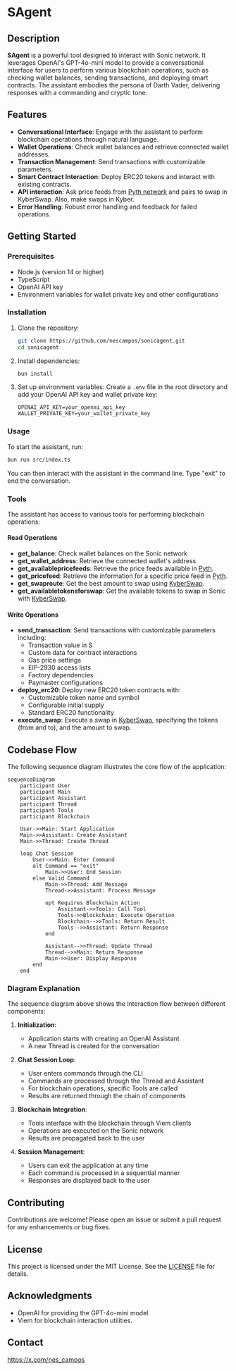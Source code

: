 # SAgent

## Description

**SAgent** is a powerful tool designed to interact with Sonic network. It leverages OpenAI's GPT-4o-mini model to provide a conversational interface for users to perform various blockchain operations, such as checking wallet balances, sending transactions, and deploying smart contracts. The assistant embodies the persona of Darth Vader, delivering responses with a commanding and cryptic tone.

## Features

- **Conversational Interface**: Engage with the assistant to perform blockchain operations through natural language.
- **Wallet Operations**: Check wallet balances and retrieve connected wallet addresses.
- **Transaction Management**: Send transactions with customizable parameters.
- **Smart Contract Interaction**: Deploy ERC20 tokens and interact with existing contracts.
- **API interaction**: Ask price feeds from [Pyth network](https://www.pyth.network/) and pairs to swap in KyberSwap. Also, make swaps in Kyber.
- **Error Handling**: Robust error handling and feedback for failed operations.

## Getting Started

### Prerequisites

- Node.js (version 14 or higher)
- TypeScript
- OpenAI API key
- Environment variables for wallet private key and other configurations

### Installation

1. Clone the repository:

   ```bash
   git clone https://github.com/nescampos/sonicagent.git
   cd sonicagent
   ```

2. Install dependencies:

   ```bash
   bun install
   ```

3. Set up environment variables:
   Create a `.env` file in the root directory and add your OpenAI API key and wallet private key:
   ```plaintext
   OPENAI_API_KEY=your_openai_api_key
   WALLET_PRIVATE_KEY=your_wallet_private_key
   ```

### Usage

To start the assistant, run:

```bash
bun run src/index.ts
```

You can then interact with the assistant in the command line. Type "exit" to end the conversation.

### Tools

The assistant has access to various tools for performing blockchain operations:

#### Read Operations
- **get_balance**: Check wallet balances on the Sonic network
- **get_wallet_address**: Retrieve the connected wallet's address
- **get_availablepricefeeds**: Retrieve the price feeds available in [Pyth](https://www.pyth.network/).
- **get_pricefeed**: Retrieve the information for a specific price feed in [Pyth](https://www.pyth.network/).
- **get_swaproute**: Get the best amount to swap using [KyberSwap](https://kyberswap.com/swap/sonic).
- **get_availabletokensforswap**: Get the available tokens to swap in Sonic with [KyberSwap](https://kyberswap.com/swap/sonic).


#### Write Operations
- **send_transaction**: Send transactions with customizable parameters including:
  - Transaction value in S
  - Custom data for contract interactions
  - Gas price settings
  - EIP-2930 access lists
  - Factory dependencies
  - Paymaster configurations
- **deploy_erc20**: Deploy new ERC20 token contracts with:
  - Customizable token name and symbol
  - Configurable initial supply
  - Standard ERC20 functionality
- **execute_swap**: Execute a swap in [KyberSwap](https://kyberswap.com/swap/sonic), specifying the tokens (from and to), and the amount to swap. 

## Codebase Flow

The following sequence diagram illustrates the core flow of the application:

```mermaid
sequenceDiagram
    participant User
    participant Main
    participant Assistant
    participant Thread
    participant Tools
    participant Blockchain

    User->>Main: Start Application
    Main->>Assistant: Create Assistant
    Main->>Thread: Create Thread
    
    loop Chat Session
        User->>Main: Enter Command
        alt Command == "exit"
            Main->>User: End Session
        else Valid Command
            Main->>Thread: Add Message
            Thread->>Assistant: Process Message
            
            opt Requires Blockchain Action
                Assistant->>Tools: Call Tool
                Tools->>Blockchain: Execute Operation
                Blockchain-->>Tools: Return Result
                Tools-->>Assistant: Return Response
            end
            
            Assistant-->>Thread: Update Thread
            Thread-->>Main: Return Response
            Main->>User: Display Response
        end
    end
```

### Diagram Explanation

The sequence diagram above shows the interaction flow between different components:

1. **Initialization**:
   - Application starts with creating an OpenAI Assistant
   - A new Thread is created for the conversation

2. **Chat Session Loop**:
   - User enters commands through the CLI
   - Commands are processed through the Thread and Assistant
   - For blockchain operations, specific Tools are called
   - Results are returned through the chain of components

3. **Blockchain Integration**:
   - Tools interface with the blockchain through Viem clients
   - Operations are executed on the Sonic network
   - Results are propagated back to the user

4. **Session Management**:
   - Users can exit the application at any time
   - Each command is processed in a sequential manner
   - Responses are displayed back to the user

## Contributing

Contributions are welcome! Please open an issue or submit a pull request for any enhancements or bug fixes.

## License

This project is licensed under the MIT License. See the [LICENSE](LICENSE) file for details.

## Acknowledgments

- OpenAI for providing the GPT-4o-mini model.
- Viem for blockchain interaction utilities.

## Contact

https://x.com/nes_campos 
